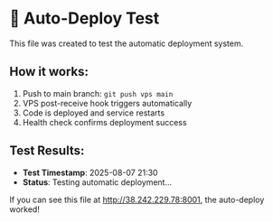 # 🚀 Auto-Deploy Test

This file was created to test the automatic deployment system.

## How it works:
1. Push to main branch: `git push vps main`
2. VPS post-receive hook triggers automatically
3. Code is deployed and service restarts
4. Health check confirms deployment success

## Test Results:
- **Test Timestamp**: 2025-08-07 21:30
- **Status**: Testing automatic deployment...

If you can see this file at http://38.242.229.78:8001, the auto-deploy worked!